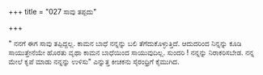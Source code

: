 +++
title = "027 ಸಾವು ತಪ್ಪದು"

+++
  
" ನನಗೆ ಈಗ ಸಾವು ತಪ್ಪಿದ್ದಲ್ಲ. ಕಾಮನ ಬಾಧೆ ನನ್ನನ್ನು ಬಲಿ ತೆಗೆದುಕೊಳ್ಳುತ್ತಿದೆ. ಆದುದರಿಂದ ನಿನ್ನನ್ನು ಕೂಡಿ ಸಾಯುತ್ತೇನೆಯೇ ಹೊರತು ವೃಥಾ ಕಾಮನ ಬಾಧೆಯಿಂದ ಸಾಯುವುದಿಲ್ಲ. ಸುಂದರಿ ! ನನ್ನನ್ನು ನಿರಾಕರಿಸಬೇಡ. ನನ್ನ ಮೇಲೆ ಕೃಪೆ ಮಾಡು ನನ್ನನ್ನು ಉಳಿಸು" ಎನ್ನುತ್ತ ಕೀಚಕನು ಸೈರಂಧ್ರಿಗೆ ಕೈಮುಗಿದ.
